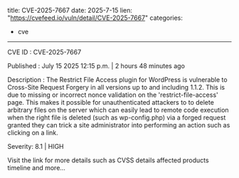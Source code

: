  
title: CVE-2025-7667
date: 2025-7-15
lien: "https://cvefeed.io/vuln/detail/CVE-2025-7667"
categories:
  - cve
---

CVE ID : CVE-2025-7667

Published :  July 15
2025
12:15 p.m. | 2 hours
48 minutes ago

Description : The Restrict File Access plugin for WordPress is vulnerable to Cross-Site Request Forgery in all versions up to
and including
1.1.2. This is due to missing or incorrect nonce validation on the 'restrict-file-access' page. This makes it possible for unauthenticated attackers to to delete arbitrary files on the server
which can easily lead to remote code execution when the right file is deleted (such as wp-config.php)
via a forged request granted they can trick a site administrator into performing an action such as clicking on a link.

Severity: 8.1 | HIGH

Visit the link for more details
such as CVSS details
affected products
timeline
and more...
